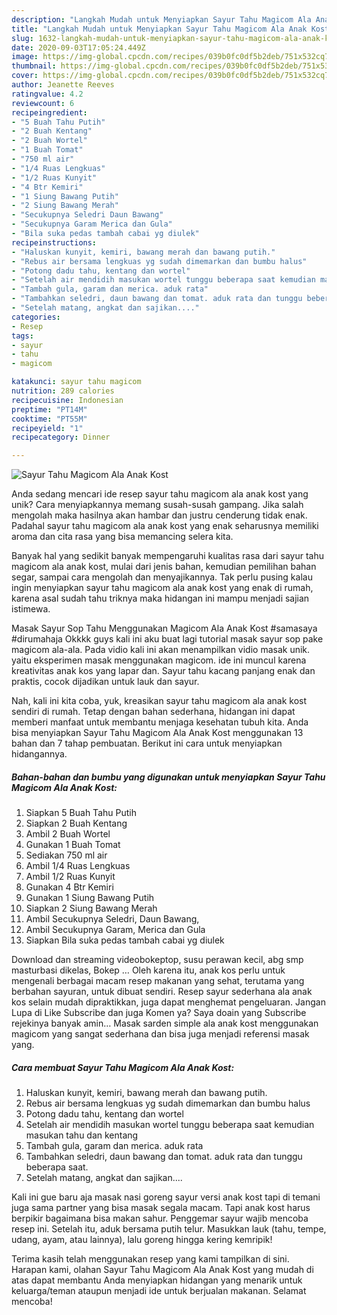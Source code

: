 ```yaml
---
description: "Langkah Mudah untuk Menyiapkan Sayur Tahu Magicom Ala Anak Kost, Lezat"
title: "Langkah Mudah untuk Menyiapkan Sayur Tahu Magicom Ala Anak Kost, Lezat"
slug: 1632-langkah-mudah-untuk-menyiapkan-sayur-tahu-magicom-ala-anak-kost-lezat
date: 2020-09-03T17:05:24.449Z
image: https://img-global.cpcdn.com/recipes/039b0fc0df5b2deb/751x532cq70/sayur-tahu-magicom-ala-anak-kost-foto-resep-utama.jpg
thumbnail: https://img-global.cpcdn.com/recipes/039b0fc0df5b2deb/751x532cq70/sayur-tahu-magicom-ala-anak-kost-foto-resep-utama.jpg
cover: https://img-global.cpcdn.com/recipes/039b0fc0df5b2deb/751x532cq70/sayur-tahu-magicom-ala-anak-kost-foto-resep-utama.jpg
author: Jeanette Reeves
ratingvalue: 4.2
reviewcount: 6
recipeingredient:
- "5 Buah Tahu Putih"
- "2 Buah Kentang"
- "2 Buah Wortel"
- "1 Buah Tomat"
- "750 ml air"
- "1/4 Ruas Lengkuas"
- "1/2 Ruas Kunyit"
- "4 Btr Kemiri"
- "1 Siung Bawang Putih"
- "2 Siung Bawang Merah"
- "Secukupnya Seledri Daun Bawang"
- "Secukupnya Garam Merica dan Gula"
- "Bila suka pedas tambah cabai yg diulek"
recipeinstructions:
- "Haluskan kunyit, kemiri, bawang merah dan bawang putih."
- "Rebus air bersama lengkuas yg sudah dimemarkan dan bumbu halus"
- "Potong dadu tahu, kentang dan wortel"
- "Setelah air mendidih masukan wortel tunggu beberapa saat kemudian masukan tahu dan kentang"
- "Tambah gula, garam dan merica. aduk rata"
- "Tambahkan seledri, daun bawang dan tomat. aduk rata dan tunggu beberapa saat."
- "Setelah matang, angkat dan sajikan...."
categories:
- Resep
tags:
- sayur
- tahu
- magicom

katakunci: sayur tahu magicom 
nutrition: 289 calories
recipecuisine: Indonesian
preptime: "PT14M"
cooktime: "PT55M"
recipeyield: "1"
recipecategory: Dinner

---
```



![Sayur Tahu Magicom Ala Anak Kost](https://img-global.cpcdn.com/recipes/039b0fc0df5b2deb/751x532cq70/sayur-tahu-magicom-ala-anak-kost-foto-resep-utama.jpg)

Anda sedang mencari ide resep sayur tahu magicom ala anak kost yang unik? Cara menyiapkannya memang susah-susah gampang. Jika salah mengolah maka hasilnya akan hambar dan justru cenderung tidak enak. Padahal sayur tahu magicom ala anak kost yang enak seharusnya memiliki aroma dan cita rasa yang bisa memancing selera kita.

Banyak hal yang sedikit banyak mempengaruhi kualitas rasa dari sayur tahu magicom ala anak kost, mulai dari jenis bahan, kemudian pemilihan bahan segar, sampai cara mengolah dan menyajikannya. Tak perlu pusing kalau ingin menyiapkan sayur tahu magicom ala anak kost yang enak di rumah, karena asal sudah tahu triknya maka hidangan ini mampu menjadi sajian istimewa.

Masak Sayur Sop Tahu Menggunakan Magicom Ala Anak Kost #samasaya #dirumahaja Okkkk guys kali ini aku buat lagi tutorial masak sayur sop pake magicom ala-ala. Pada vidio kali ini akan menampilkan vidio masak unik. yaitu eksperimen masak menggunakan magicom. ide ini muncul karena kreativitas anak kos yang lapar dan. Sayur tahu kacang panjang enak dan praktis, cocok dijadikan untuk lauk dan sayur.


Nah, kali ini kita coba, yuk, kreasikan sayur tahu magicom ala anak kost sendiri di rumah. Tetap dengan bahan sederhana, hidangan ini dapat memberi manfaat untuk membantu menjaga kesehatan tubuh kita. Anda bisa menyiapkan Sayur Tahu Magicom Ala Anak Kost menggunakan 13 bahan dan 7 tahap pembuatan. Berikut ini cara untuk menyiapkan hidangannya.

<!--inarticleads1-->

##### Bahan-bahan dan bumbu yang digunakan untuk menyiapkan Sayur Tahu Magicom Ala Anak Kost:

1. Siapkan 5 Buah Tahu Putih
1. Siapkan 2 Buah Kentang
1. Ambil 2 Buah Wortel
1. Gunakan 1 Buah Tomat
1. Sediakan 750 ml air
1. Ambil 1/4 Ruas Lengkuas
1. Ambil 1/2 Ruas Kunyit
1. Gunakan 4 Btr Kemiri
1. Gunakan 1 Siung Bawang Putih
1. Siapkan 2 Siung Bawang Merah
1. Ambil Secukupnya Seledri, Daun Bawang,
1. Ambil Secukupnya Garam, Merica dan Gula
1. Siapkan Bila suka pedas tambah cabai yg diulek


Download dan streaming videobokeptop, susu perawan kecil, abg smp masturbasi dikelas, Bokep … Oleh karena itu, anak kos perlu untuk mengenali berbagai macam resep makanan yang sehat, terutama yang berbahan sayuran, untuk dibuat sendiri. Resep sayur sederhana ala anak kos selain mudah dipraktikkan, juga dapat menghemat pengeluaran. Jangan Lupa di Like Subscribe dan juga Komen ya? Saya doain yang Subscribe rejekinya banyak amin… Masak sarden simple ala anak kost menggunakan magicom yang sangat sederhana dan bisa juga menjadi referensi masak yang. 

<!--inarticleads2-->

##### Cara membuat Sayur Tahu Magicom Ala Anak Kost:

1. Haluskan kunyit, kemiri, bawang merah dan bawang putih.
1. Rebus air bersama lengkuas yg sudah dimemarkan dan bumbu halus
1. Potong dadu tahu, kentang dan wortel
1. Setelah air mendidih masukan wortel tunggu beberapa saat kemudian masukan tahu dan kentang
1. Tambah gula, garam dan merica. aduk rata
1. Tambahkan seledri, daun bawang dan tomat. aduk rata dan tunggu beberapa saat.
1. Setelah matang, angkat dan sajikan....


Kali ini gue baru aja masak nasi goreng sayur versi anak kost tapi di temani juga sama partner yang bisa masak segala macam. Tapi anak kost harus berpikir bagaimana bisa makan sahur. Penggemar sayur wajib mencoba resep ini. Setelah itu, aduk bersama putih telur. Masukkan lauk (tahu, tempe, udang, ayam, atau lainnya), lalu goreng hingga kering kemripik! 

Terima kasih telah menggunakan resep yang kami tampilkan di sini. Harapan kami, olahan Sayur Tahu Magicom Ala Anak Kost yang mudah di atas dapat membantu Anda menyiapkan hidangan yang menarik untuk keluarga/teman ataupun menjadi ide untuk berjualan makanan. Selamat mencoba!

